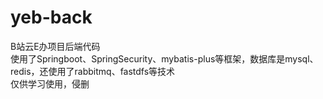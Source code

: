 # yeb-back
B站云E办项目后端代码</br>
使用了Springboot、SpringSecurity、mybatis-plus等框架，数据库是mysql、redis，还使用了rabbitmq、fastdfs等技术</br>
仅供学习使用，侵删</br>
